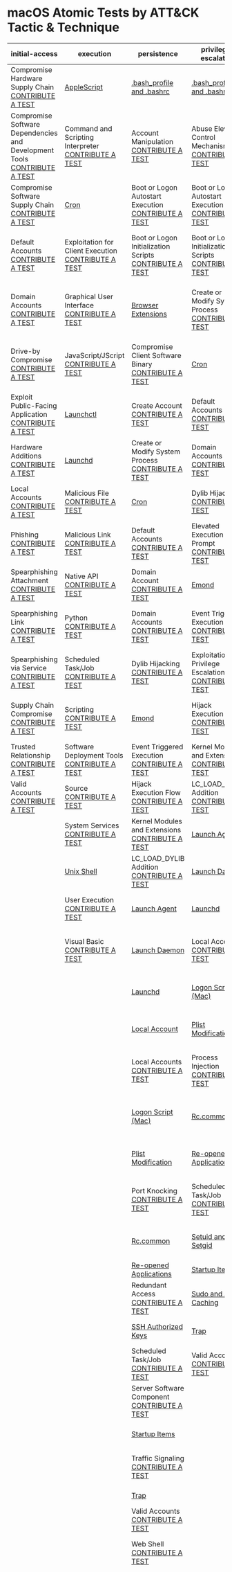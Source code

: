 # macOS Atomic Tests by ATT&CK Tactic & Technique
| initial-access | execution | persistence | privilege-escalation | defense-evasion | credential-access | discovery | lateral-movement | collection | exfiltration | command-and-control | impact |
|-----|-----|-----|-----|-----|-----|-----|-----|-----|-----|-----|-----|
| Compromise Hardware Supply Chain [CONTRIBUTE A TEST](https://atomicredteam.io/contributing) | [AppleScript](../../T1059.002/T1059.002.md) | [.bash_profile and .bashrc](../../T1546.004/T1546.004.md) | [.bash_profile and .bashrc](../../T1546.004/T1546.004.md) | Abuse Elevation Control Mechanism [CONTRIBUTE A TEST](https://atomicredteam.io/contributing) | ARP Cache Poisoning [CONTRIBUTE A TEST](https://atomicredteam.io/contributing) | Account Discovery [CONTRIBUTE A TEST](https://atomicredteam.io/contributing) | Exploitation of Remote Services [CONTRIBUTE A TEST](https://atomicredteam.io/contributing) | ARP Cache Poisoning [CONTRIBUTE A TEST](https://atomicredteam.io/contributing) | Automated Exfiltration [CONTRIBUTE A TEST](https://atomicredteam.io/contributing) | Application Layer Protocol [CONTRIBUTE A TEST](https://atomicredteam.io/contributing) | Account Access Removal [CONTRIBUTE A TEST](https://atomicredteam.io/contributing) |
| Compromise Software Dependencies and Development Tools [CONTRIBUTE A TEST](https://atomicredteam.io/contributing) | Command and Scripting Interpreter [CONTRIBUTE A TEST](https://atomicredteam.io/contributing) | Account Manipulation [CONTRIBUTE A TEST](https://atomicredteam.io/contributing) | Abuse Elevation Control Mechanism [CONTRIBUTE A TEST](https://atomicredteam.io/contributing) | [Binary Padding](../../T1027.001/T1027.001.md) | [Bash History](../../T1552.003/T1552.003.md) | Application Window Discovery [CONTRIBUTE A TEST](https://atomicredteam.io/contributing) | Internal Spearphishing [CONTRIBUTE A TEST](https://atomicredteam.io/contributing) | Archive Collected Data [CONTRIBUTE A TEST](https://atomicredteam.io/contributing) | [Data Transfer Size Limits](../../T1030/T1030.md) | Asymmetric Cryptography [CONTRIBUTE A TEST](https://atomicredteam.io/contributing) | Application Exhaustion Flood [CONTRIBUTE A TEST](https://atomicredteam.io/contributing) |
| Compromise Software Supply Chain [CONTRIBUTE A TEST](https://atomicredteam.io/contributing) | [Cron](../../T1053.003/T1053.003.md) | Boot or Logon Autostart Execution [CONTRIBUTE A TEST](https://atomicredteam.io/contributing) | Boot or Logon Autostart Execution [CONTRIBUTE A TEST](https://atomicredteam.io/contributing) | [Clear Command History](../../T1070.003/T1070.003.md) | Brute Force [CONTRIBUTE A TEST](https://atomicredteam.io/contributing) | [Browser Bookmark Discovery](../../T1217/T1217.md) | Lateral Tool Transfer [CONTRIBUTE A TEST](https://atomicredteam.io/contributing) | Archive via Custom Method [CONTRIBUTE A TEST](https://atomicredteam.io/contributing) | [Exfiltration Over Alternative Protocol](../../T1048/T1048.md) | Bidirectional Communication [CONTRIBUTE A TEST](https://atomicredteam.io/contributing) | Application or System Exploitation [CONTRIBUTE A TEST](https://atomicredteam.io/contributing) |
| Default Accounts [CONTRIBUTE A TEST](https://atomicredteam.io/contributing) | Exploitation for Client Execution [CONTRIBUTE A TEST](https://atomicredteam.io/contributing) | Boot or Logon Initialization Scripts [CONTRIBUTE A TEST](https://atomicredteam.io/contributing) | Boot or Logon Initialization Scripts [CONTRIBUTE A TEST](https://atomicredteam.io/contributing) | [Clear Linux or Mac System Logs](../../T1070.002/T1070.002.md) | Credential Stuffing [CONTRIBUTE A TEST](https://atomicredteam.io/contributing) | Domain Account [CONTRIBUTE A TEST](https://atomicredteam.io/contributing) | Remote Service Session Hijacking [CONTRIBUTE A TEST](https://atomicredteam.io/contributing) | Archive via Library [CONTRIBUTE A TEST](https://atomicredteam.io/contributing) | Exfiltration Over Asymmetric Encrypted Non-C2 Protocol [CONTRIBUTE A TEST](https://atomicredteam.io/contributing) | Commonly Used Port [CONTRIBUTE A TEST](https://atomicredteam.io/contributing) | [Data Destruction](../../T1485/T1485.md) |
| Domain Accounts [CONTRIBUTE A TEST](https://atomicredteam.io/contributing) | Graphical User Interface [CONTRIBUTE A TEST](https://atomicredteam.io/contributing) | [Browser Extensions](../../T1176/T1176.md) | Create or Modify System Process [CONTRIBUTE A TEST](https://atomicredteam.io/contributing) | Code Signing [CONTRIBUTE A TEST](https://atomicredteam.io/contributing) | [Credentials In Files](../../T1552.001/T1552.001.md) | Domain Groups [CONTRIBUTE A TEST](https://atomicredteam.io/contributing) | Remote Services [CONTRIBUTE A TEST](https://atomicredteam.io/contributing) | [Archive via Utility](../../T1560.001/T1560.001.md) | Exfiltration Over Bluetooth [CONTRIBUTE A TEST](https://atomicredteam.io/contributing) | Communication Through Removable Media [CONTRIBUTE A TEST](https://atomicredteam.io/contributing) | Data Encrypted for Impact [CONTRIBUTE A TEST](https://atomicredteam.io/contributing) |
| Drive-by Compromise [CONTRIBUTE A TEST](https://atomicredteam.io/contributing) | JavaScript/JScript [CONTRIBUTE A TEST](https://atomicredteam.io/contributing) | Compromise Client Software Binary [CONTRIBUTE A TEST](https://atomicredteam.io/contributing) | [Cron](../../T1053.003/T1053.003.md) | Compile After Delivery [CONTRIBUTE A TEST](https://atomicredteam.io/contributing) | Credentials from Password Stores [CONTRIBUTE A TEST](https://atomicredteam.io/contributing) | [File and Directory Discovery](../../T1083/T1083.md) | SSH [CONTRIBUTE A TEST](https://atomicredteam.io/contributing) | Audio Capture [CONTRIBUTE A TEST](https://atomicredteam.io/contributing) | Exfiltration Over C2 Channel [CONTRIBUTE A TEST](https://atomicredteam.io/contributing) | DNS [CONTRIBUTE A TEST](https://atomicredteam.io/contributing) | Data Manipulation [CONTRIBUTE A TEST](https://atomicredteam.io/contributing) |
| Exploit Public-Facing Application [CONTRIBUTE A TEST](https://atomicredteam.io/contributing) | [Launchctl](../../T1569.001/T1569.001.md) | Create Account [CONTRIBUTE A TEST](https://atomicredteam.io/contributing) | Default Accounts [CONTRIBUTE A TEST](https://atomicredteam.io/contributing) | Default Accounts [CONTRIBUTE A TEST](https://atomicredteam.io/contributing) | [Credentials from Web Browsers](../../T1555.003/T1555.003.md) | [Local Account](../../T1087.001/T1087.001.md) | SSH Hijacking [CONTRIBUTE A TEST](https://atomicredteam.io/contributing) | Automated Collection [CONTRIBUTE A TEST](https://atomicredteam.io/contributing) | Exfiltration Over Other Network Medium [CONTRIBUTE A TEST](https://atomicredteam.io/contributing) | DNS Calculation [CONTRIBUTE A TEST](https://atomicredteam.io/contributing) | Defacement [CONTRIBUTE A TEST](https://atomicredteam.io/contributing) |
| Hardware Additions [CONTRIBUTE A TEST](https://atomicredteam.io/contributing) | [Launchd](../../T1053.004/T1053.004.md) | Create or Modify System Process [CONTRIBUTE A TEST](https://atomicredteam.io/contributing) | Domain Accounts [CONTRIBUTE A TEST](https://atomicredteam.io/contributing) | Deobfuscate/Decode Files or Information [CONTRIBUTE A TEST](https://atomicredteam.io/contributing) | Exploitation for Credential Access [CONTRIBUTE A TEST](https://atomicredteam.io/contributing) | [Local Groups](../../T1069.001/T1069.001.md) | Software Deployment Tools [CONTRIBUTE A TEST](https://atomicredteam.io/contributing) | [Clipboard Data](../../T1115/T1115.md) | Exfiltration Over Physical Medium [CONTRIBUTE A TEST](https://atomicredteam.io/contributing) | Data Encoding [CONTRIBUTE A TEST](https://atomicredteam.io/contributing) | Direct Network Flood [CONTRIBUTE A TEST](https://atomicredteam.io/contributing) |
| Local Accounts [CONTRIBUTE A TEST](https://atomicredteam.io/contributing) | Malicious File [CONTRIBUTE A TEST](https://atomicredteam.io/contributing) | [Cron](../../T1053.003/T1053.003.md) | Dylib Hijacking [CONTRIBUTE A TEST](https://atomicredteam.io/contributing) | Disable or Modify System Firewall [CONTRIBUTE A TEST](https://atomicredteam.io/contributing) | [GUI Input Capture](../../T1056.002/T1056.002.md) | [Network Service Scanning](../../T1046/T1046.md) | VNC [CONTRIBUTE A TEST](https://atomicredteam.io/contributing) | Data Staged [CONTRIBUTE A TEST](https://atomicredteam.io/contributing) | Exfiltration Over Symmetric Encrypted Non-C2 Protocol [CONTRIBUTE A TEST](https://atomicredteam.io/contributing) | Data Obfuscation [CONTRIBUTE A TEST](https://atomicredteam.io/contributing) | Disk Content Wipe [CONTRIBUTE A TEST](https://atomicredteam.io/contributing) |
| Phishing [CONTRIBUTE A TEST](https://atomicredteam.io/contributing) | Malicious Link [CONTRIBUTE A TEST](https://atomicredteam.io/contributing) | Default Accounts [CONTRIBUTE A TEST](https://atomicredteam.io/contributing) | Elevated Execution with Prompt [CONTRIBUTE A TEST](https://atomicredteam.io/contributing) | [Disable or Modify Tools](../../T1562.001/T1562.001.md) | Input Capture [CONTRIBUTE A TEST](https://atomicredteam.io/contributing) | [Network Share Discovery](../../T1135/T1135.md) |  | Data from Information Repositories [CONTRIBUTE A TEST](https://atomicredteam.io/contributing) | [Exfiltration Over Unencrypted/Obfuscated Non-C2 Protocol](../../T1048.003/T1048.003.md) | Dead Drop Resolver [CONTRIBUTE A TEST](https://atomicredteam.io/contributing) | Disk Structure Wipe [CONTRIBUTE A TEST](https://atomicredteam.io/contributing) |
| Spearphishing Attachment [CONTRIBUTE A TEST](https://atomicredteam.io/contributing) | Native API [CONTRIBUTE A TEST](https://atomicredteam.io/contributing) | Domain Account [CONTRIBUTE A TEST](https://atomicredteam.io/contributing) | [Emond](../../T1546.014/T1546.014.md) | Domain Accounts [CONTRIBUTE A TEST](https://atomicredteam.io/contributing) | [Keychain](../../T1555.001/T1555.001.md) | [Network Sniffing](../../T1040/T1040.md) |  | Data from Local System [CONTRIBUTE A TEST](https://atomicredteam.io/contributing) | Exfiltration Over Web Service [CONTRIBUTE A TEST](https://atomicredteam.io/contributing) | Domain Fronting [CONTRIBUTE A TEST](https://atomicredteam.io/contributing) | Disk Wipe [CONTRIBUTE A TEST](https://atomicredteam.io/contributing) |
| Spearphishing Link [CONTRIBUTE A TEST](https://atomicredteam.io/contributing) | Python [CONTRIBUTE A TEST](https://atomicredteam.io/contributing) | Domain Accounts [CONTRIBUTE A TEST](https://atomicredteam.io/contributing) | Event Triggered Execution [CONTRIBUTE A TEST](https://atomicredteam.io/contributing) | Dylib Hijacking [CONTRIBUTE A TEST](https://atomicredteam.io/contributing) | Keylogging [CONTRIBUTE A TEST](https://atomicredteam.io/contributing) | [Password Policy Discovery](../../T1201/T1201.md) |  | Data from Network Shared Drive [CONTRIBUTE A TEST](https://atomicredteam.io/contributing) | Exfiltration over USB [CONTRIBUTE A TEST](https://atomicredteam.io/contributing) | Domain Generation Algorithms [CONTRIBUTE A TEST](https://atomicredteam.io/contributing) | Endpoint Denial of Service [CONTRIBUTE A TEST](https://atomicredteam.io/contributing) |
| Spearphishing via Service [CONTRIBUTE A TEST](https://atomicredteam.io/contributing) | Scheduled Task/Job [CONTRIBUTE A TEST](https://atomicredteam.io/contributing) | Dylib Hijacking [CONTRIBUTE A TEST](https://atomicredteam.io/contributing) | Exploitation for Privilege Escalation [CONTRIBUTE A TEST](https://atomicredteam.io/contributing) | Elevated Execution with Prompt [CONTRIBUTE A TEST](https://atomicredteam.io/contributing) | Man-in-the-Middle [CONTRIBUTE A TEST](https://atomicredteam.io/contributing) | Peripheral Device Discovery [CONTRIBUTE A TEST](https://atomicredteam.io/contributing) |  | Data from Removable Media [CONTRIBUTE A TEST](https://atomicredteam.io/contributing) | Exfiltration to Cloud Storage [CONTRIBUTE A TEST](https://atomicredteam.io/contributing) | Dynamic Resolution [CONTRIBUTE A TEST](https://atomicredteam.io/contributing) | External Defacement [CONTRIBUTE A TEST](https://atomicredteam.io/contributing) |
| Supply Chain Compromise [CONTRIBUTE A TEST](https://atomicredteam.io/contributing) | Scripting [CONTRIBUTE A TEST](https://atomicredteam.io/contributing) | [Emond](../../T1546.014/T1546.014.md) | Hijack Execution Flow [CONTRIBUTE A TEST](https://atomicredteam.io/contributing) | Environmental Keying [CONTRIBUTE A TEST](https://atomicredteam.io/contributing) | Modify Authentication Process [CONTRIBUTE A TEST](https://atomicredteam.io/contributing) | Permission Groups Discovery [CONTRIBUTE A TEST](https://atomicredteam.io/contributing) |  | [GUI Input Capture](../../T1056.002/T1056.002.md) | Exfiltration to Code Repository [CONTRIBUTE A TEST](https://atomicredteam.io/contributing) | Encrypted Channel [CONTRIBUTE A TEST](https://atomicredteam.io/contributing) | Firmware Corruption [CONTRIBUTE A TEST](https://atomicredteam.io/contributing) |
| Trusted Relationship [CONTRIBUTE A TEST](https://atomicredteam.io/contributing) | Software Deployment Tools [CONTRIBUTE A TEST](https://atomicredteam.io/contributing) | Event Triggered Execution [CONTRIBUTE A TEST](https://atomicredteam.io/contributing) | Kernel Modules and Extensions [CONTRIBUTE A TEST](https://atomicredteam.io/contributing) | Execution Guardrails [CONTRIBUTE A TEST](https://atomicredteam.io/contributing) | [Network Sniffing](../../T1040/T1040.md) | [Process Discovery](../../T1057/T1057.md) |  | Input Capture [CONTRIBUTE A TEST](https://atomicredteam.io/contributing) | Scheduled Transfer [CONTRIBUTE A TEST](https://atomicredteam.io/contributing) | External Proxy [CONTRIBUTE A TEST](https://atomicredteam.io/contributing) | Inhibit System Recovery [CONTRIBUTE A TEST](https://atomicredteam.io/contributing) |
| Valid Accounts [CONTRIBUTE A TEST](https://atomicredteam.io/contributing) | Source [CONTRIBUTE A TEST](https://atomicredteam.io/contributing) | Hijack Execution Flow [CONTRIBUTE A TEST](https://atomicredteam.io/contributing) | LC_LOAD_DYLIB Addition [CONTRIBUTE A TEST](https://atomicredteam.io/contributing) | Exploitation for Defense Evasion [CONTRIBUTE A TEST](https://atomicredteam.io/contributing) | OS Credential Dumping [CONTRIBUTE A TEST](https://atomicredteam.io/contributing) | [Remote System Discovery](../../T1018/T1018.md) |  | Keylogging [CONTRIBUTE A TEST](https://atomicredteam.io/contributing) |  | Fallback Channels [CONTRIBUTE A TEST](https://atomicredteam.io/contributing) | Internal Defacement [CONTRIBUTE A TEST](https://atomicredteam.io/contributing) |
|  | System Services [CONTRIBUTE A TEST](https://atomicredteam.io/contributing) | Kernel Modules and Extensions [CONTRIBUTE A TEST](https://atomicredteam.io/contributing) | [Launch Agent](../../T1543.001/T1543.001.md) | [File Deletion](../../T1070.004/T1070.004.md) | Password Cracking [CONTRIBUTE A TEST](https://atomicredteam.io/contributing) | [Security Software Discovery](../../T1518.001/T1518.001.md) |  | [Local Data Staging](../../T1074.001/T1074.001.md) |  | Fast Flux DNS [CONTRIBUTE A TEST](https://atomicredteam.io/contributing) | Network Denial of Service [CONTRIBUTE A TEST](https://atomicredteam.io/contributing) |
|  | [Unix Shell](../../T1059.004/T1059.004.md) | LC_LOAD_DYLIB Addition [CONTRIBUTE A TEST](https://atomicredteam.io/contributing) | [Launch Daemon](../../T1543.004/T1543.004.md) | File and Directory Permissions Modification [CONTRIBUTE A TEST](https://atomicredteam.io/contributing) | Password Guessing [CONTRIBUTE A TEST](https://atomicredteam.io/contributing) | [Software Discovery](../../T1518/T1518.md) |  | Man-in-the-Middle [CONTRIBUTE A TEST](https://atomicredteam.io/contributing) |  | File Transfer Protocols [CONTRIBUTE A TEST](https://atomicredteam.io/contributing) | OS Exhaustion Flood [CONTRIBUTE A TEST](https://atomicredteam.io/contributing) |
|  | User Execution [CONTRIBUTE A TEST](https://atomicredteam.io/contributing) | [Launch Agent](../../T1543.001/T1543.001.md) | [Launchd](../../T1053.004/T1053.004.md) | [Gatekeeper Bypass](../../T1553.001/T1553.001.md) | Password Spraying [CONTRIBUTE A TEST](https://atomicredteam.io/contributing) | [System Checks](../../T1497.001/T1497.001.md) |  | Remote Data Staging [CONTRIBUTE A TEST](https://atomicredteam.io/contributing) |  | [Ingress Tool Transfer](../../T1105/T1105.md) | Reflection Amplification [CONTRIBUTE A TEST](https://atomicredteam.io/contributing) |
|  | Visual Basic [CONTRIBUTE A TEST](https://atomicredteam.io/contributing) | [Launch Daemon](../../T1543.004/T1543.004.md) | Local Accounts [CONTRIBUTE A TEST](https://atomicredteam.io/contributing) | Hidden File System [CONTRIBUTE A TEST](https://atomicredteam.io/contributing) | Pluggable Authentication Modules [CONTRIBUTE A TEST](https://atomicredteam.io/contributing) | [System Information Discovery](../../T1082/T1082.md) |  | [Screen Capture](../../T1113/T1113.md) |  | [Internal Proxy](../../T1090.001/T1090.001.md) | [Resource Hijacking](../../T1496/T1496.md) |
|  |  | [Launchd](../../T1053.004/T1053.004.md) | [Logon Script (Mac)](../../T1037.002/T1037.002.md) | [Hidden Files and Directories](../../T1564.001/T1564.001.md) | [Private Keys](../../T1552.004/T1552.004.md) | [System Network Configuration Discovery](../../T1016/T1016.md) |  | Video Capture [CONTRIBUTE A TEST](https://atomicredteam.io/contributing) |  | Junk Data [CONTRIBUTE A TEST](https://atomicredteam.io/contributing) | Runtime Data Manipulation [CONTRIBUTE A TEST](https://atomicredteam.io/contributing) |
|  |  | [Local Account](../../T1136.001/T1136.001.md) | [Plist Modification](../../T1547.011/T1547.011.md) | [Hidden Users](../../T1564.002/T1564.002.md) | Securityd Memory [CONTRIBUTE A TEST](https://atomicredteam.io/contributing) | [System Network Connections Discovery](../../T1049/T1049.md) |  | Web Portal Capture [CONTRIBUTE A TEST](https://atomicredteam.io/contributing) |  | Mail Protocols [CONTRIBUTE A TEST](https://atomicredteam.io/contributing) | Service Exhaustion Flood [CONTRIBUTE A TEST](https://atomicredteam.io/contributing) |
|  |  | Local Accounts [CONTRIBUTE A TEST](https://atomicredteam.io/contributing) | Process Injection [CONTRIBUTE A TEST](https://atomicredteam.io/contributing) | Hidden Window [CONTRIBUTE A TEST](https://atomicredteam.io/contributing) | Steal Web Session Cookie [CONTRIBUTE A TEST](https://atomicredteam.io/contributing) | [System Owner/User Discovery](../../T1033/T1033.md) |  |  |  | Multi-Stage Channels [CONTRIBUTE A TEST](https://atomicredteam.io/contributing) | Service Stop [CONTRIBUTE A TEST](https://atomicredteam.io/contributing) |
|  |  | [Logon Script (Mac)](../../T1037.002/T1037.002.md) | [Rc.common](../../T1037.004/T1037.004.md) | Hide Artifacts [CONTRIBUTE A TEST](https://atomicredteam.io/contributing) | Two-Factor Authentication Interception [CONTRIBUTE A TEST](https://atomicredteam.io/contributing) | Time Based Evasion [CONTRIBUTE A TEST](https://atomicredteam.io/contributing) |  |  |  | Multi-hop Proxy [CONTRIBUTE A TEST](https://atomicredteam.io/contributing) | Stored Data Manipulation [CONTRIBUTE A TEST](https://atomicredteam.io/contributing) |
|  |  | [Plist Modification](../../T1547.011/T1547.011.md) | [Re-opened Applications](../../T1547.007/T1547.007.md) | Hijack Execution Flow [CONTRIBUTE A TEST](https://atomicredteam.io/contributing) | Unsecured Credentials [CONTRIBUTE A TEST](https://atomicredteam.io/contributing) | User Activity Based Checks [CONTRIBUTE A TEST](https://atomicredteam.io/contributing) |  |  |  | Multiband Communication [CONTRIBUTE A TEST](https://atomicredteam.io/contributing) | [System Shutdown/Reboot](../../T1529/T1529.md) |
|  |  | Port Knocking [CONTRIBUTE A TEST](https://atomicredteam.io/contributing) | Scheduled Task/Job [CONTRIBUTE A TEST](https://atomicredteam.io/contributing) | [Impair Command History Logging](../../T1562.003/T1562.003.md) | Web Portal Capture [CONTRIBUTE A TEST](https://atomicredteam.io/contributing) | Virtualization/Sandbox Evasion [CONTRIBUTE A TEST](https://atomicredteam.io/contributing) |  |  |  | Non-Application Layer Protocol [CONTRIBUTE A TEST](https://atomicredteam.io/contributing) | Transmitted Data Manipulation [CONTRIBUTE A TEST](https://atomicredteam.io/contributing) |
|  |  | [Rc.common](../../T1037.004/T1037.004.md) | [Setuid and Setgid](../../T1548.001/T1548.001.md) | Impair Defenses [CONTRIBUTE A TEST](https://atomicredteam.io/contributing) |  |  |  |  |  | Non-Standard Encoding [CONTRIBUTE A TEST](https://atomicredteam.io/contributing) |  |
|  |  | [Re-opened Applications](../../T1547.007/T1547.007.md) | [Startup Items](../../T1037.005/T1037.005.md) | Indicator Blocking [CONTRIBUTE A TEST](https://atomicredteam.io/contributing) |  |  |  |  |  | [Non-Standard Port](../../T1571/T1571.md) |  |
|  |  | Redundant Access [CONTRIBUTE A TEST](https://atomicredteam.io/contributing) | [Sudo and Sudo Caching](../../T1548.003/T1548.003.md) | Indicator Removal from Tools [CONTRIBUTE A TEST](https://atomicredteam.io/contributing) |  |  |  |  |  | One-Way Communication [CONTRIBUTE A TEST](https://atomicredteam.io/contributing) |  |
|  |  | [SSH Authorized Keys](../../T1098.004/T1098.004.md) | [Trap](../../T1546.005/T1546.005.md) | Indicator Removal on Host [CONTRIBUTE A TEST](https://atomicredteam.io/contributing) |  |  |  |  |  | Port Knocking [CONTRIBUTE A TEST](https://atomicredteam.io/contributing) |  |
|  |  | Scheduled Task/Job [CONTRIBUTE A TEST](https://atomicredteam.io/contributing) | Valid Accounts [CONTRIBUTE A TEST](https://atomicredteam.io/contributing) | [Install Root Certificate](../../T1553.004/T1553.004.md) |  |  |  |  |  | Protocol Impersonation [CONTRIBUTE A TEST](https://atomicredteam.io/contributing) |  |
|  |  | Server Software Component [CONTRIBUTE A TEST](https://atomicredteam.io/contributing) |  | Invalid Code Signature [CONTRIBUTE A TEST](https://atomicredteam.io/contributing) |  |  |  |  |  | Protocol Tunneling [CONTRIBUTE A TEST](https://atomicredteam.io/contributing) |  |
|  |  | [Startup Items](../../T1037.005/T1037.005.md) |  | LC_MAIN Hijacking [CONTRIBUTE A TEST](https://atomicredteam.io/contributing) |  |  |  |  |  | Proxy [CONTRIBUTE A TEST](https://atomicredteam.io/contributing) |  |
|  |  | Traffic Signaling [CONTRIBUTE A TEST](https://atomicredteam.io/contributing) |  | [Linux and Mac File and Directory Permissions Modification](../../T1222.002/T1222.002.md) |  |  |  |  |  | Remote Access Software [CONTRIBUTE A TEST](https://atomicredteam.io/contributing) |  |
|  |  | [Trap](../../T1546.005/T1546.005.md) |  | Local Accounts [CONTRIBUTE A TEST](https://atomicredteam.io/contributing) |  |  |  |  |  | [Standard Encoding](../../T1132.001/T1132.001.md) |  |
|  |  | Valid Accounts [CONTRIBUTE A TEST](https://atomicredteam.io/contributing) |  | Masquerading [CONTRIBUTE A TEST](https://atomicredteam.io/contributing) |  |  |  |  |  | Steganography [CONTRIBUTE A TEST](https://atomicredteam.io/contributing) |  |
|  |  | Web Shell [CONTRIBUTE A TEST](https://atomicredteam.io/contributing) |  | Match Legitimate Name or Location [CONTRIBUTE A TEST](https://atomicredteam.io/contributing) |  |  |  |  |  | Symmetric Cryptography [CONTRIBUTE A TEST](https://atomicredteam.io/contributing) |  |
|  |  |  |  | Modify Authentication Process [CONTRIBUTE A TEST](https://atomicredteam.io/contributing) |  |  |  |  |  | Traffic Signaling [CONTRIBUTE A TEST](https://atomicredteam.io/contributing) |  |
|  |  |  |  | [Obfuscated Files or Information](../../T1027/T1027.md) |  |  |  |  |  | [Web Protocols](../../T1071.001/T1071.001.md) |  |
|  |  |  |  | Pluggable Authentication Modules [CONTRIBUTE A TEST](https://atomicredteam.io/contributing) |  |  |  |  |  | Web Service [CONTRIBUTE A TEST](https://atomicredteam.io/contributing) |  |
|  |  |  |  | Port Knocking [CONTRIBUTE A TEST](https://atomicredteam.io/contributing) |  |  |  |  |  |  |  |
|  |  |  |  | Process Injection [CONTRIBUTE A TEST](https://atomicredteam.io/contributing) |  |  |  |  |  |  |  |
|  |  |  |  | Redundant Access [CONTRIBUTE A TEST](https://atomicredteam.io/contributing) |  |  |  |  |  |  |  |
|  |  |  |  | Rename System Utilities [CONTRIBUTE A TEST](https://atomicredteam.io/contributing) |  |  |  |  |  |  |  |
|  |  |  |  | Right-to-Left Override [CONTRIBUTE A TEST](https://atomicredteam.io/contributing) |  |  |  |  |  |  |  |
|  |  |  |  | Rootkit [CONTRIBUTE A TEST](https://atomicredteam.io/contributing) |  |  |  |  |  |  |  |
|  |  |  |  | Run Virtual Instance [CONTRIBUTE A TEST](https://atomicredteam.io/contributing) |  |  |  |  |  |  |  |
|  |  |  |  | Scripting [CONTRIBUTE A TEST](https://atomicredteam.io/contributing) |  |  |  |  |  |  |  |
|  |  |  |  | [Setuid and Setgid](../../T1548.001/T1548.001.md) |  |  |  |  |  |  |  |
|  |  |  |  | [Software Packing](../../T1027.002/T1027.002.md) |  |  |  |  |  |  |  |
|  |  |  |  | [Space after Filename](../../T1036.006/T1036.006.md) |  |  |  |  |  |  |  |
|  |  |  |  | Steganography [CONTRIBUTE A TEST](https://atomicredteam.io/contributing) |  |  |  |  |  |  |  |
|  |  |  |  | Subvert Trust Controls [CONTRIBUTE A TEST](https://atomicredteam.io/contributing) |  |  |  |  |  |  |  |
|  |  |  |  | [Sudo and Sudo Caching](../../T1548.003/T1548.003.md) |  |  |  |  |  |  |  |
|  |  |  |  | [System Checks](../../T1497.001/T1497.001.md) |  |  |  |  |  |  |  |
|  |  |  |  | Time Based Evasion [CONTRIBUTE A TEST](https://atomicredteam.io/contributing) |  |  |  |  |  |  |  |
|  |  |  |  | [Timestomp](../../T1070.006/T1070.006.md) |  |  |  |  |  |  |  |
|  |  |  |  | Traffic Signaling [CONTRIBUTE A TEST](https://atomicredteam.io/contributing) |  |  |  |  |  |  |  |
|  |  |  |  | User Activity Based Checks [CONTRIBUTE A TEST](https://atomicredteam.io/contributing) |  |  |  |  |  |  |  |
|  |  |  |  | VBA Stomping [CONTRIBUTE A TEST](https://atomicredteam.io/contributing) |  |  |  |  |  |  |  |
|  |  |  |  | Valid Accounts [CONTRIBUTE A TEST](https://atomicredteam.io/contributing) |  |  |  |  |  |  |  |
|  |  |  |  | Virtualization/Sandbox Evasion [CONTRIBUTE A TEST](https://atomicredteam.io/contributing) |  |  |  |  |  |  |  |
